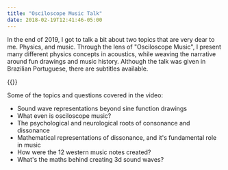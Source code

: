 ```yaml
---
title: "Osciloscope Music Talk"
date: 2018-02-19T12:41:46-05:00
---
```


In the end of 2019, I got to talk a bit about two topics that are very dear to me. Physics, and music. Through the lens of "Osciloscope Music", I present many different physics concepts in acoustics, while weaving the narrative around fun drawings and music history.
Although the talk was given in Brazilian Portuguese, there are subtitles available.

{{<youtube Bje1Tuc5pF0>}}

Some of the topics and questions covered in the video:

* Sound wave representations beyond sine function drawings
* What even is osciloscope music?
* The psychological and neurological roots of consonance and dissonance
* Mathematical representations of dissonance, and it's fundamental role in music
* How were the 12 western music notes created?
* What's the maths behind creating 3d sound waves?

